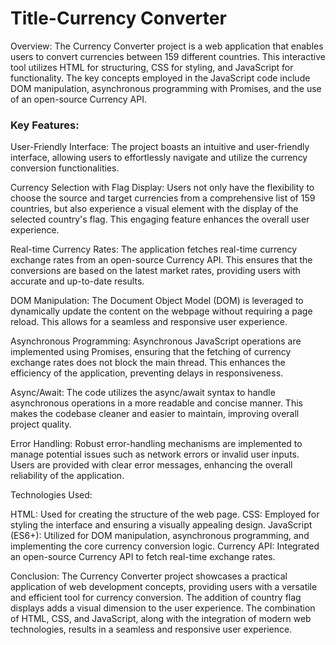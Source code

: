 <h1>Title-Currency Converter</h1>
<p>
  Overview:
The Currency Converter project is a web application that enables users to convert currencies between 159 different countries. This interactive tool utilizes HTML for structuring, CSS for styling,
and JavaScript for functionality. The key concepts employed in the JavaScript code include DOM manipulation, asynchronous programming with Promises, and the use of an open-source Currency API.

<h3>Key Features:</h3>

User-Friendly Interface:
The project boasts an intuitive and user-friendly interface, allowing users to effortlessly navigate and utilize the currency conversion functionalities.

Currency Selection with Flag Display:
Users not only have the flexibility to choose the source and target currencies from a comprehensive list of 159 countries, but also experience a visual element with the display of the selected
country's flag. This engaging feature enhances the overall user experience.

Real-time Currency Rates:
The application fetches real-time currency exchange rates from an open-source Currency API. This ensures that the conversions are based on the latest market rates, providing users with accurate and
up-to-date results.

DOM Manipulation:
The Document Object Model (DOM) is leveraged to dynamically update the content on the webpage without requiring a page reload. This allows for a seamless and responsive user experience.

Asynchronous Programming:
Asynchronous JavaScript operations are implemented using Promises, ensuring that the fetching of currency exchange rates does not block the main thread. This enhances the efficiency of the application, 
preventing delays in responsiveness.

Async/Await:
The code utilizes the async/await syntax to handle asynchronous operations in a more readable and concise manner. This makes the codebase cleaner and easier to maintain, improving overall project quality.

Error Handling:
Robust error-handling mechanisms are implemented to manage potential issues such as network errors or invalid user inputs. Users are provided with clear error messages, enhancing the overall reliability of 
the application.

Technologies Used:

HTML: Used for creating the structure of the web page.
CSS: Employed for styling the interface and ensuring a visually appealing design.
JavaScript (ES6+): Utilized for DOM manipulation, asynchronous programming, and implementing the core currency conversion logic.
Currency API: Integrated an open-source Currency API to fetch real-time exchange rates.

Conclusion:
The Currency Converter project showcases a practical application of web development concepts, providing users with a versatile and efficient tool for currency conversion. The addition of country flag 
displays adds a visual dimension to the user experience. The combination of HTML, CSS, and JavaScript, along with the integration of modern web technologies, results in a seamless and responsive user experience.


</p>
